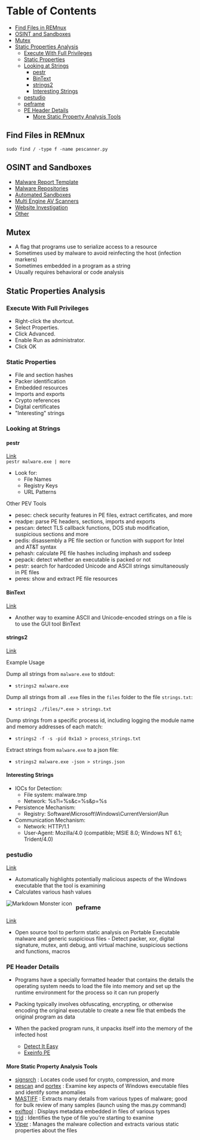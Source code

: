 # Table of Contents
- [Find Files in REMnux](#find-files-in-remnux)
- [OSINT and Sandboxes](#osint-and-sandboxes)
- [Mutex](#mutex)
- [Static Properties Analysis](#static-properties-analysis)
  * [Execute With Full Privileges](#execute-with-full-privileges)
  * [Static Properties](#static-properties)
  * [Looking at Strings](#looking-at-strings)
    + [pestr](#pestr)
    + [BinText](#bintext)
    + [strings2](#strings2)
    + [Interesting Strings](#interesting-strings)
  * [pestudio](#pestudio)
  * [peframe](#peframe)
  * [PE Header Details](#pe-header-details)
    + [More Static Property Analysis Tools](#more-static-property-analysis-tools)


## Find Files in REMnux  
```sudo find / -type f -name pescanner.py```

## OSINT and Sandboxes
- [Malware Report Template](https://zeltser.com/malware-analysis-report/)
- [Malware Repositories](https://zeltser.com/malware-sample-sources/)
- [Automated Sandboxes](https://zeltser.com/automated-malware-analysis/)
- [Multi Engine AV Scanners](https://zeltser.com/multi-engine-av-scanning-sites/)
- [Website Investigation](https://zeltser.com/lookup-malicious-websites/)
- [Other](https://github.com/hslatman/awesome-threat-intelligence)  

## Mutex
- A flag that programs use to serialize access to a resource
- Sometimes used by malware to avoid reinfecting the host (infection markers)
- Sometimes embedded in a program as a string
- Usually requires behavioral or code analysis

## Static Properties Analysis
### Execute With Full Privileges
- Right-click the shortcut.
- Select Properties.
- Click Advanced.
- Enable Run as administrator.
- Click OK
### Static Properties
- File and section hashes
- Packer identification
- Embedded resources
- Imports and exports
- Crypto references
- Digital certificates
- "Interesting" strings

### Looking at Strings
#### pestr
[Link](https://sourceforge.net/projects/pev/)  
```pestr malware.exe | more```
- Look for:
    - File Names
    - Registry Keys
    - URL Patterns

Other PEV Tools
- pesec: check security features in PE files, extract certificates, and more
- readpe: parse PE headers, sections, imports and exports
- pescan: detect TLS callback functions, DOS stub modification, suspicious sections and more
- pedis: disassembly a PE file section or function with support for Intel and AT&T syntax
- pehash: calculate PE file hashes including imphash and ssdeep
- pepack: detect whether an executable is packed or not
- pestr: search for hardcoded Unicode and ASCII strings simultaneously in PE files
- peres: show and extract PE file resources

#### BinText
[Link](https://www.majorgeeks.com/files/details/bintext.html#:~:text=BinText%20is%20a%20small%2C%20fast,Resource%20strings%20in%20a%20file.)
- Another way to examine ASCII and Unicode-encoded strings on a file is to use the GUI tool BinText

#### strings2
[Link](https://www.split-code.com/strings2.html)  

Example Usage

Dump all strings from `malware.exe` to stdout:

* ```strings2 malware.exe```

Dump all strings from all `.exe` files in the `files` folder to the file `strings.txt`:
* ```strings2 ./files/*.exe > strings.txt```

Dump strings from a specific process id, including logging the module name and memory addresses of each match:
* ```strings2 -f -s -pid 0x1a3 > process_strings.txt```

Extract strings from `malware.exe` to a json file:
* ```strings2 malware.exe -json > strings.json```

#### Interesting Strings
- IOCs for Detection:
    - File system: malware.tmp
    - Network: %s?i=%s&c=%s&p=%s
- Persistence Mechanism:
    - Registry: Software\Microsoft\Windows\CurrentVersion\Run
- Communication Mechanism:
    - Network: HTTP/1.1
    - User-Agent: Mozilla/4.0 (compatible; MSIE 8.0; Windows NT 6.1; Trident/4.0)

###  pestudio
[Link](https://www.winitor.com/download)
- Automatically highlights
potentially malicious aspects of the Windows executable that the tool is examining
- Calculates various hash values

<img src="https://media.geeksforgeeks.org/wp-content/uploads/20220915224514/1.jpg"
     alt="Markdown Monster icon"
     style="float: left; margin-right: 10px;" />

###  peframe
[Link](https://github.com/guelfoweb/peframe)
- Open source tool to perform static analysis on Portable Executable malware and generic suspicious files - Detect packer, xor, digital signature, mutex, anti debug, anti virtual machine, suspicious sections and functions, macros

### PE Header Details
- Programs have a specially formatted header that contains the details the operating system needs to
load the file into memory and set up the runtime environment for the process so it can run properly
 - Packing typically involves obfuscating, encrypting, or otherwise encoding the
original executable to create a new file that embeds the original program as data
- When the packed program runs, it unpacks itself into the memory of the infected host

    - [Detect It Easy](https://github.com/horsicq/Detect-It-Easy)  
    - [Exeinfo PE](https://github.com/ExeinfoASL/ASL)

#### More Static Property Analysis Tools
- [signsrch](http://aluigi.altervista.org/mytoolz.htm) : Locates code used for crypto, compression, and more
- [pescan](http://pev.sf.net) and [portex](https://katjahahn.github.io/PortEx) : Examine key aspects of Windows executable files and identify some anomalies
- [MASTIFF](https://git.korelogic.com/mastiff.git) : Extracts many details from various types of malware;
good for bulk review of many samples (launch using the mas.py command)
- [exiftool](http://www.sno.phy.queensu.ca/~phil/exiftool) : Displays metadata embedded in files of various types
- [trid](http://mark0.net/soft-trid-e.html) : Identifies the type of file you're starting to examine
- [Viper](https://github.com/viper-framework/viper) : Manages the malware collection and extracts various
static properties about the files


